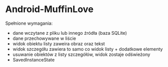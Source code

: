 # Android-MuffinLove
Spełnione wymagania:
- dane wczytane z pliku lub innego źródła (baza SQLite)
- dane przechowywane w liście
- widok obiektu listy zaweira obraz oraz tekst
- widok szczegółu zawiera to samo co widok listy + dodatkowe elementy
- usuwanie obiektów z listy szczegółów, widok zostaje odświeżony
- SavedInstanceState
